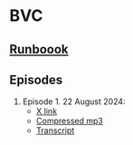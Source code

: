 # BVC

## [Runboook](https://bvc.citizenweb3.com/)

## Episodes
1) Episode 1. 22 August 2024:
   - [X link](https://x.com/W3_Society/status/1826317577812860973) 
   - [Compressed mp3](https://github.com/citizenweb3/web3-society/blob/main/BVC/episodes/recordings/BVC-episode-1-22-August-2024-rec-compressed.mp3)
   - [Transcript]()

